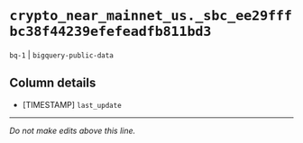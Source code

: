 # `crypto_near_mainnet_us._sbc_ee29fffbc38f44239efefeadfb811bd3`
`bq-1` | `bigquery-public-data`

## Column details
* [TIMESTAMP] `last_update`

-------------------------------------------------------------------------------
*Do not make edits above this line.*
